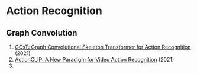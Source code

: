 # Action Recognition
## Graph Convolution
1. [GCsT: Graph Convolutional Skeleton Transformer for Action Recognition](https://arxiv.org/abs/2109.02860) (2021)
2. [ActionCLIP: A New Paradigm for Video Action Recognition](https://arxiv.org/abs/2109.08472) (2021)
3. 
